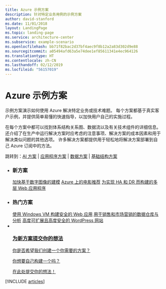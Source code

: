 ```yaml
---
title: Azure 示例方案
description: 针对特定业务用例的示例方案
author: david-stanford
ms.date: 11/01/2018
layout: LandingPage
ms.topic: landing-page
ms.service: architecture-center
ms.subservice: example-scenario
ms.openlocfilehash: bb71f82bac2d37bf4aec9f8b12a2a83d302d9e88
ms.sourcegitcommit: a05494afd63a5e74dee1ef85611341e4ec964126
ms.translationtype: HT
ms.contentlocale: zh-CN
ms.lasthandoff: 02/12/2019
ms.locfileid: "56157019"
---
```

# <a name="azure-example-scenarios"></a>Azure 示例方案

示例方案演示如何使用 Azure 解决特定业务或技术难题。 每个方案都基于真实客户示例，并提供简单易懂的快速指导，以加快用户自己的实施过程。

在每个方案中都可以找到体系结构关系图、数据流以及有关技术组件的详细信息。 还介绍了在生产中运行解决方案时应考虑的注意事项、解决方案的成本因素和用于解决类似问题的其他选项。 许多解决方案都提供用于轻松地将解决方案部署到自己 Azure 订阅中的方法。

跳转到：[AI 方案](#ai-scenarios) | [应用程序方案](#application-scenarios) | [数据方案](#data-scenarios) | [基础结构方案](#infrastructure-scenarios)

<ul class="panelContent cardsL">
    <li>
        <div class="cardSize">
            <div class="cardPadding">
                <div class="card">
                    <div class="cardText">
                        <h3>新方案</h3>
                        <a class="barLink" href="/azure/architecture/example-scenario/infrastructure/image-modeling" data-linktype="absolute-path">加快基于数字图像的建模</a>
                        <a class="barLink" href="/azure/architecture/example-scenario/ai/movie-recommendations" data-linktype="absolute-path">Azure 上的电影推荐</a>
                        <a class="barLink" href="/azure/architecture/example-scenario/infrastructure/multi-tier-app-disaster-recovery" data-linktype="absolute-path">为实现 HA 和 DR 而构建的多层 Web 应用程序</a>
                    </div>
                </div>
            </div>
        </div>
    </li>
    <li>
        <div class="cardSize">
            <div class="cardPadding">
                <div class="card">
                    <div class="cardText">
                        <h3>热门方案</h3>
                        <a class="barLink" href="/azure/architecture/example-scenario/infrastructure/regulated-multitier-app" data-linktype="absolute-path">使用 Windows VM 构建安全的 Web 应用</a>
                        <a class="barLink" href="/azure/architecture/example-scenario/data/data-warehouse" data-linktype="absolute-path">用于销售和市场营销的数据仓库与分析</a>
                        <a class="barLink" href="/azure/architecture/example-scenario/infrastructure/wordpress" data-linktype="absolute-path">高度可扩展且高度安全的 WordPress 网站</a>
                    </div>
                </div>
            </div>
        </div>
    </li>
    <li>
        <div class="cardSize">
            <div class="cardPadding">
                <div class="card">
                    <div class="cardText">
                        <a href="https://azure-architecture.uservoice.com/forums/918625-architecture-guidance" data-linktype="external">
                            <div class="cardSize cardsF">
                                <div class="cardPadding">
                                    <div class="card">
                                        <div class="cardImageOuter">
                                            <div class="cardImage">
                                                <img src="https://docs.microsoft.com/en-us/media/common/i_feedback.svg" alt="" data-linktype="external">
                                            </div>
                                        </div>
                                        <div class="cardText">
                                            <h3 class="x-hidden-focus">为新方案提交你的想法</h3>
                                            <p>你是否希望我们创建一个你需要的方案？</p>
                                            <p>你想要自己构建一个吗？</p>
                                            <p>在此处提交你的想法！</p>
                                        </div>
                                    </div>
                                </div>
                            </div>
                        </a>
                    </div>
                </div>
            </div>
        </div>
    </li>
</ul>

[!INCLUDE [articles](../../includes/scenario_articles.md)]